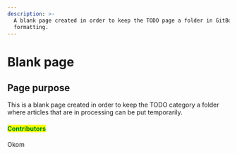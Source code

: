 ```yaml
---
description: >-
  A blank page created in order to keep the TODO page a folder in GitBook
  formatting.
---
```


# Blank page

## Page purpose

This is a blank page created in order to keep the TODO category a folder where articles that are in processing can be put temporarily.



#### <mark style="color:green;">Contributors</mark>

Okom
